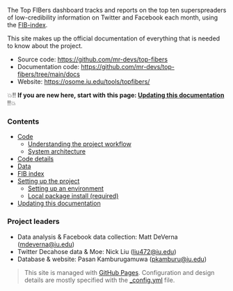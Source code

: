 
The Top FIBers dashboard tracks and reports on the top ten superspreaders of low-credibility information on Twitter and Facebook each month, using the [FIB-index](./fib_index.md).

This site makes up the official documentation of everything that is needed to know about the project.

- Source code: https://github.com/mr-devs/top-fibers
- Documentation code: https://github.com/mr-devs/top-fibers/tree/main/docs
- Website: https://osome.iu.edu/tools/topfibers/

💥‼️ **If you are new here, start with this page: [Updating this documentation](./documentation.md)** ‼️💥

### Contents
- [Code](./code/code.md)
    - [Understanding the project workflow](./code/overview.md)
    - [System architecture](./code/architecture.md)
- [Code details](./code/details.md)
- [Data](./data.md)
- [FIB index](./fib_index.md)
- [Setting up the project](./setup/setup.md)
    - [Setting up an environment](./setup/environment.md)
    - [Local package install (required)](./setup/package_install.md)
- [Updating this documentation](./documentation.md)

### Project leaders
- Data analysis & Facebook data collection: Matt DeVerna (mdeverna@iu.edu)
- Twitter Decahose data & Moe: Nick Liu (liu472@iu.edu)
- Database & website: Pasan Kamburugamuwa (pkamburu@iu.edu)

> This site is managed with [GitHub Pages](https://pages.github.com/).
> Configuration and design details are mostly specified with the [_config.yml](https://github.com/mr-devs/top-FIBers/blob/3cc7d9946abab4990c18ff66b425f874cbd11ce1/docs/_config.yml) file.
